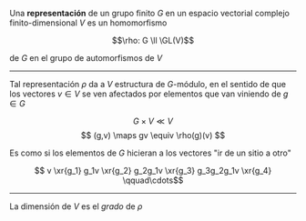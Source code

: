 Una **representación** de un grupo finito $G$ en un espacio vectorial complejo finito-dimensional $V$ es un homomorfismo

$$\rho: G \ll \GL(V)$$

de $G$ en el grupo de automorfismos de $V$

---

Tal representación $\rho$ da a $V$ estructura de $G$-módulo, en el sentido de que los vectores $v\in V$ se ven afectados por elementos que van viniendo de $g\in G$

$$ G\times V \ll V $$
$$ (g,v) \maps gv \equiv \rho(g)(v) $$

Es como si los elementos de $G$ hicieran a los vectores "ir de un sitio a otro"

$$ v \xr{g_1} g_1v \xr{g_2} g_2g_1v \xr{g_3} g_3g_2g_1v \xr{g_4} \qquad\cdots$$

---

La dimensión de $V$ es el _grado_ de $\rho$